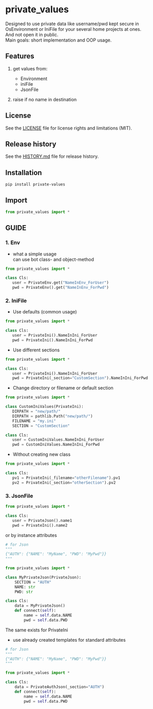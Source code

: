 # private_values

Designed to use private data like username/pwd kept secure in OsEnvironment or IniFile for your several home projects at ones.  
And not open it in public.  
Main goals: short implementation and OOP usage.  

## Features
1. get values from:
   * Environment
   * iniFile
   * JsonFile

2. raise if no name in destination


## License
See the [LICENSE](LICENSE) file for license rights and limitations (MIT).


## Release history
See the [HISTORY.md](HISTORY.md) file for release history.


## Installation
```commandline
pip install private-values
```

## Import
```python
from private_values import *
```


## GUIDE

### 1. Env
* what a simple usage  
can use bot class- and object-method
```python
from private_values import *

class Cls:
   user = PrivateEnv.get("NameInEnv_ForUser")
   pwd = PrivateEnv().get("NameInEnv_ForPwd")
```

### 2. IniFile
* Use defaults (common usage)
```python
from private_values import *

class Cls:
   user = PrivateIni().NameInIni_ForUser
   pwd = PrivateIni().NameInIni_ForPwd
```

* Use different sections
```python
from private_values import *

class Cls:
   user = PrivateIni().NameInIni_ForUser
   pwd = PrivateIni(_section="CustomSection").NameInIni_ForPwd
```

* Change directory or filename or default section
```python
from private_values import *

class CustomIniValues(PrivateIni):
   DIRPATH = "new/path/"
   DIRPATH = pathlib.Path("new/path/")
   FILENAME = "my.ini"
   SECTION = "CustomSection"

class Cls:
   user = CustomIniValues.NameInIni_ForUser
   pwd = CustomIniValues.NameInIni_ForPwd
```

* Without creating new class
```python
from private_values import *

class Cls:
   pv1 = PrivateIni(_filename="otherFilename").pv1
   pv2 = PrivateIni(_section="otherSection").pv2
```

### 3. JsonFile
```python
from private_values import *

class Cls:
   user = PrivateJson().name1
   pwd = PrivateIni().name2
```
or by instance attributes
```python
# for Json
"""
{"AUTH": {"NAME": "MyName", "PWD": "MyPwd"}}
"""

from private_values import *

class MyPrivateJson(PrivateJson):
    SECTION = "AUTH"
    NAME: str
    PWD: str

class Cls:
    data = MyPrivateJson()
    def connect(self):
        name = self.data.NAME
        pwd = self.data.PWD
```
The same exists for PrivateIni

* use already created templates for standard attributes
```python
# for Json
"""
{"AUTH": {"NAME": "MyName", "PWD": "MyPwd"}}
"""

from private_values import *

class Cls:
    data = PrivateAuthJson(_section="AUTH")
    def connect(self):
        name = self.data.NAME
        pwd = self.data.PWD
```
